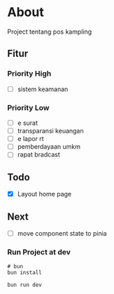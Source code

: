# About
Project tentang pos kampling

## Fitur

### Priority High

- [ ] sistem keamanan


### Priority Low

- [ ] e surat
- [ ] transparansi keuangan
- [ ] e lapor rt
- [ ] pemberdayaan umkm
- [ ] rapat bradcast

## Todo

- [x] Layout home page

## Next
- [ ] move component state to pinia

### Run Project at dev

```
# bun
bun install

bun run dev
```
